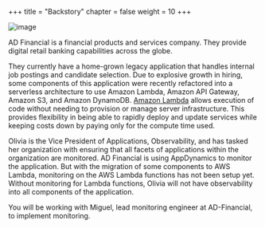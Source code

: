 +++
title = "Backstory"
chapter = false
weight = 10
+++

![image](/images/ad_financial_logo_lrg.png)

AD Financial is a financial products and services company. They provide digital retail banking capabilities across the globe. 

They currently have a home-grown legacy application that handles internal job postings and candidate selection. Due to explosive growth in hiring, some components of this application were recently refactored into a serverless architecture to use Amazon Lambda, Amazon API Gateway, Amazon S3, and Amazon DynamoDB. [Amazon Lambda](https://aws.amazon.com/lambda/) allows execution of code without needing to provision or manage server infrastructure. This provides flexibility in being able to rapidly deploy and update services while keeping costs down by paying only for the compute time used.

Olivia is the Vice President of Applications, Observability, and has tasked her organization with ensuring that all facets of applications within the organization are monitored. AD Financial is using AppDynamics to monitor the application.  But with the migration of some components to AWS Lambda,  monitoring on the AWS Lambda functions has not been setup yet. Without monitoring for Lambda functions, Olivia will not have observability into all components of the application.

You will be working with Miguel, lead monitoring engineer at AD-Financial, to implement monitoring.
